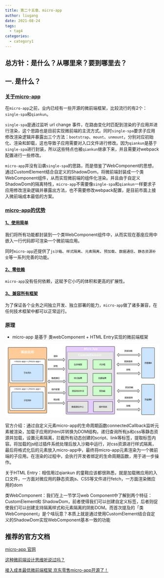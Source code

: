 ```yaml
---
title: 第二十五章、micro-app
author: liugang
date: 2021-08-24
tags:
  - tag4
categories:
  - category1
---
```


<Boxx  changeTime="5000"/>

## 总方针：是什么？从哪里来？要到哪里去？

## 一. 是什么？

### [关于micro-app](https://zeroing.jd.com/micro-app/docs.html#/?id=关于micro-app)

在`micro-app`之前，业内已经有一些开源的微前端框架，比较流行的有2个：`single-spa`和`qiankun`。

`single-spa`是通过监听 url change 事件，在路由变化时匹配到渲染的子应用并进行渲染，这个思路也是目前实现微前端的主流方式。同时`single-spa`要求子应用修改渲染逻辑并暴露出三个方法：`bootstrap`、`mount`、`unmount`，分别对应初始化、渲染和卸载，这也导致子应用需要对入口文件进行修改。因为`qiankun`是基于`single-spa`进行封装，所以这些特点也被`qiankun`继承下来，并且需要对webpack配置进行一些修改。

`micro-app`并没有沿袭`single-spa`的思路，而是借鉴了WebComponent的思想，通过CustomElement结合自定义的ShadowDom，将微前端封装成一个类WebComponent组件，从而实现微前端的组件化渲染。并且由于自定义ShadowDom的隔离特性，`micro-app`不需要像`single-spa`和`qiankun`一样要求子应用修改渲染逻辑并暴露出方法，也不需要修改webpack配置，是目前市面上接入微前端成本最低的方案。

### [micro-app的优势](https://zeroing.jd.com/micro-app/docs.html#/?id=micro-app的优势)

#### [1、使用简单](https://zeroing.jd.com/micro-app/docs.html#/?id=_1、使用简单)

我们将所有功能都封装到一个类WebComponent组件中，从而实现在基座应用中嵌入一行代码即可渲染一个微前端应用。

同时`micro-app`还提供了`js沙箱`、`样式隔离`、`元素隔离`、`预加载`、`数据通信`、`静态资源补全`等一系列完善的功能。

#### [2、零依赖](https://zeroing.jd.com/micro-app/docs.html#/?id=_2、零依赖)

`micro-app`没有任何依赖，这赋予它小巧的体积和更高的扩展性。

#### [3、兼容所有框架](https://zeroing.jd.com/micro-app/docs.html#/?id=_3、兼容所有框架)

为了保证各个业务之间独立开发、独立部署的能力，`micro-app`做了诸多兼容，在任何技术框架中都可以正常运行。

### 原理

* micro-app 是基于 类webComponent + HTML Entry实现的微前端框架

![Image text](../assets/images/microApp/micro-app-principle.png)

官方介绍：通过自定义元素micro-app的生命周期函数connectedCallback监听元素被渲染，加载子应用的html并转换为DOM结构，递归查询所有js和css等静态资源并加载，设置元素隔离，拦截所有动态创建的script、link等标签，提取标签内容。将加载的js经过插件系统处理后放入沙箱中运行，对css资源进行样式隔离，最后将格式化后的元素放入micro-app中，最终将micro-app元素渲染为一个微前端的子应用。在渲染的过程中，会执行开发者绑定的生命周期函数，用于进一步操作。

关于HTML Entry：相信用过qiankun 的童鞋应该都很熟悉，就是加载微应用的入口文件，一方面对微应用的静态资源js、CSS等文件进行fetch，一方面渲染微应用的dom

类WebComponent：我们在上一节学习web Component中了解到两个特征：CustomElement和 ShadowDom，前者使得我们可以创建自定义标签，后者则促使我们可以创建支持隔离样式和元素隔离的阴影DOM。而首次提及的「类WebComponent」是个啥玩意？本质上就是通过使用CustomElement结合自定义的ShadowDom实现WebComponent基本一致的功能


## 推荐的官方文档

[micro-app 官网](https://zeroing.jd.com/micro-app/docs.html#/zh-cn/start)

[这种微前端设计思维听说过吗？](https://mp.weixin.qq.com/s/CD_xmytZUx5Qrt6vrKN-zg)

[接入成本最低微前端框架 京东零售micro-app开源了！](https://mp.weixin.qq.com/s/oI6InGJ3M_opH368eVXHYA)


